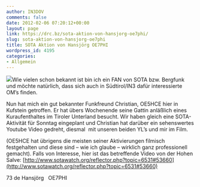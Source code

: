 ```yaml
---
author: IN3DOV
comments: false
date: 2012-02-06 07:20:12+00:00
layout: page
link: https://drc.bz/sota-aktion-von-hansjorg-oe7phi/
slug: sota-aktion-von-hansjorg-oe7phi
title: SOTA Aktion von Hansjörg OE7PHI
wordpress_id: 4195
categories:
- Allgemein
---
```


![](http://www.sota.org.uk/images/sota_masthead.jpg)Wie vielen schon bekannt ist bin ich ein FAN von SOTA bzw. Bergfunk und möchte natürlich, dass sich auch in Südtirol/IN3 dafür interessierte OM’s finden.

Nun hat mich ein gut bekannter Funkfreund Christian, OE5HCE hier in Kufstein getroffen. Er hat übers Wochenende seine Gattin anläßlich eines Kuraufenthaltes im Tiroler Unterland besucht. Wir haben gleich eine SOTA-Aktivität für Sonntag eingeplant und Christian hat darüber ein sehenswertes Youtube Video gedreht, diesmal  mit unseren beiden YL’s und mir im Film.

(OE5HCE hat übrigens die meisten seiner Aktivierungen filmisch festgehalten und diese sind – wie ich glaube – wirklich ganz professionell gemacht). Falls von Interesse, hier ist das betreffende Video von der Hohen Salve: [http://www.sotawatch.org/reflector.php?topic=6531#53660](http://www.sotawatch.org/reflector.php?topic=6531#53660)



73 de Hansjörg   OE7PHI
